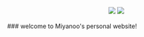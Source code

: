 <div align="center">
    <a href="https://github.com/Miyanoo/Miyanoo.github.io.git"> <img src="https://badgen.net/badge/star/0?icon=github&color=4ab8a1"></a>
    <a href="https://github.com/Miyanoo/Miyanoo.github.io/archive/master.zip"> <img src="https://badgen.net/badge/fork/0?icon=telegram&color=4ab8a1"></a>
</div>
<br>
### welcome to Miyanoo's personal website!
